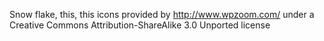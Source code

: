 Snow flake, this, this icons provided by http://www.wpzoom.com/ under a Creative Commons Attribution-ShareAlike 3.0 Unported license